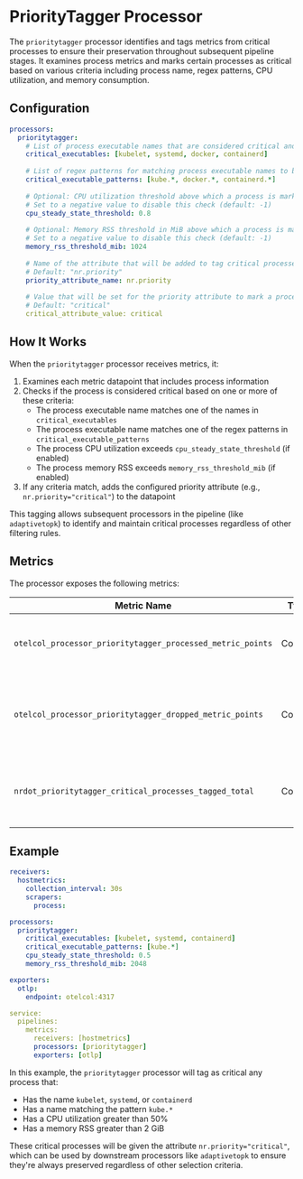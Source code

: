 # PriorityTagger Processor

The `prioritytagger` processor identifies and tags metrics from critical processes to ensure their preservation throughout subsequent pipeline stages. It examines process metrics and marks certain processes as critical based on various criteria including process name, regex patterns, CPU utilization, and memory consumption.

## Configuration

```yaml
processors:
  prioritytagger:
    # List of process executable names that are considered critical and will be tagged
    critical_executables: [kubelet, systemd, docker, containerd]
    
    # List of regex patterns for matching process executable names to be tagged as critical
    critical_executable_patterns: [kube.*, docker.*, containerd.*]
    
    # Optional: CPU utilization threshold above which a process is marked critical
    # Set to a negative value to disable this check (default: -1)
    cpu_steady_state_threshold: 0.8
    
    # Optional: Memory RSS threshold in MiB above which a process is marked critical
    # Set to a negative value to disable this check (default: -1)
    memory_rss_threshold_mib: 1024
    
    # Name of the attribute that will be added to tag critical processes
    # Default: "nr.priority"
    priority_attribute_name: nr.priority
    
    # Value that will be set for the priority attribute to mark a process as critical
    # Default: "critical"
    critical_attribute_value: critical
```

## How It Works

When the `prioritytagger` processor receives metrics, it:

1. Examines each metric datapoint that includes process information
2. Checks if the process is considered critical based on one or more of these criteria:
   - The process executable name matches one of the names in `critical_executables`
   - The process executable name matches one of the regex patterns in `critical_executable_patterns`
   - The process CPU utilization exceeds `cpu_steady_state_threshold` (if enabled)
   - The process memory RSS exceeds `memory_rss_threshold_mib` (if enabled)
3. If any criteria match, adds the configured priority attribute (e.g., `nr.priority="critical"`) to the datapoint

This tagging allows subsequent processors in the pipeline (like `adaptivetopk`) to identify and maintain critical processes regardless of other filtering rules.

## Metrics

The processor exposes the following metrics:

| Metric Name | Type | Description |
|-------------|------|-------------|
| `otelcol_processor_prioritytagger_processed_metric_points` | Counter | Total number of metric data points processed |
| `otelcol_processor_prioritytagger_dropped_metric_points` | Counter | Total number of metric data points dropped due to errors |
| `nrdot_prioritytagger_critical_processes_tagged_total` | Counter | Total number of unique processes tagged as critical |

## Example

```yaml
receivers:
  hostmetrics:
    collection_interval: 30s
    scrapers:
      process:

processors:
  prioritytagger:
    critical_executables: [kubelet, systemd, containerd]
    critical_executable_patterns: [kube.*]
    cpu_steady_state_threshold: 0.5
    memory_rss_threshold_mib: 2048

exporters:
  otlp:
    endpoint: otelcol:4317

service:
  pipelines:
    metrics:
      receivers: [hostmetrics]
      processors: [prioritytagger]
      exporters: [otlp]
```

In this example, the `prioritytagger` processor will tag as critical any process that:
- Has the name `kubelet`, `systemd`, or `containerd`
- Has a name matching the pattern `kube.*`
- Has a CPU utilization greater than 50%
- Has a memory RSS greater than 2 GiB

These critical processes will be given the attribute `nr.priority="critical"`, which can be used by downstream processors like `adaptivetopk` to ensure they're always preserved regardless of other selection criteria.